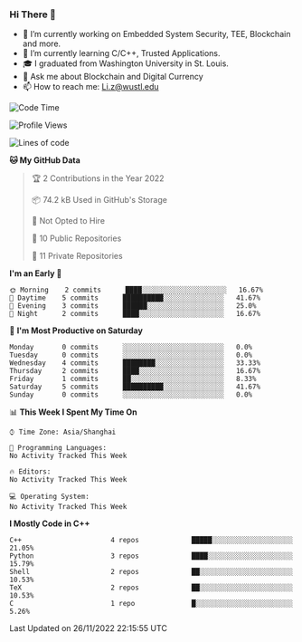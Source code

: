 ### Hi There 👋

<!--
**G0o9leA1/G0o9leA1** is a ✨ _special_ ✨ repository because its `README.md` (this file) appears on your GitHub profile.

Here are some ideas to get you started:
-->
- 🔭 I’m currently working on Embedded System Security, TEE, Blockchain and more.
- 🌱 I’m currently learning C/C++, Trusted Applications.
- 🎓 I graduated from Washington University in St. Louis.
- 💬 Ask me about Blockchain and Digital Currency
- 📫 How to reach me: Li.z@wustl.edu

<!--START_SECTION:waka-->
![Code Time](http://img.shields.io/badge/Code%20Time-42%20hrs%2039%20mins-blue)

![Profile Views](http://img.shields.io/badge/Profile%20Views-0-blue)

![Lines of code](https://img.shields.io/badge/From%20Hello%20World%20I%27ve%20Written-54%20Thousand%20lines%20of%20code-blue)

**🐱 My GitHub Data** 

> 🏆 2 Contributions in the Year 2022
 > 
> 📦 74.2 kB Used in GitHub's Storage 
 > 
> 🚫 Not Opted to Hire
 > 
> 📜 10 Public Repositories 
 > 
> 🔑 11 Private Repositories  
 > 
**I'm an Early 🐤** 

```text
🌞 Morning    2 commits      ████░░░░░░░░░░░░░░░░░░░░░   16.67% 
🌆 Daytime    5 commits      ██████████░░░░░░░░░░░░░░░   41.67% 
🌃 Evening    3 commits      ██████░░░░░░░░░░░░░░░░░░░   25.0% 
🌙 Night      2 commits      ████░░░░░░░░░░░░░░░░░░░░░   16.67%

```
📅 **I'm Most Productive on Saturday** 

```text
Monday       0 commits      ░░░░░░░░░░░░░░░░░░░░░░░░░   0.0% 
Tuesday      0 commits      ░░░░░░░░░░░░░░░░░░░░░░░░░   0.0% 
Wednesday    4 commits      ████████░░░░░░░░░░░░░░░░░   33.33% 
Thursday     2 commits      ████░░░░░░░░░░░░░░░░░░░░░   16.67% 
Friday       1 commits      ██░░░░░░░░░░░░░░░░░░░░░░░   8.33% 
Saturday     5 commits      ██████████░░░░░░░░░░░░░░░   41.67% 
Sunday       0 commits      ░░░░░░░░░░░░░░░░░░░░░░░░░   0.0%

```


📊 **This Week I Spent My Time On** 

```text
⌚︎ Time Zone: Asia/Shanghai

💬 Programming Languages: 
No Activity Tracked This Week

🔥 Editors: 
No Activity Tracked This Week

💻 Operating System: 
No Activity Tracked This Week

```

**I Mostly Code in C++** 

```text
C++                      4 repos             █████░░░░░░░░░░░░░░░░░░░░   21.05% 
Python                   3 repos             ████░░░░░░░░░░░░░░░░░░░░░   15.79% 
Shell                    2 repos             ██░░░░░░░░░░░░░░░░░░░░░░░   10.53% 
TeX                      2 repos             ██░░░░░░░░░░░░░░░░░░░░░░░   10.53% 
C                        1 repo              █░░░░░░░░░░░░░░░░░░░░░░░░   5.26%

```



 Last Updated on 26/11/2022 22:15:55 UTC
<!--END_SECTION:waka-->
